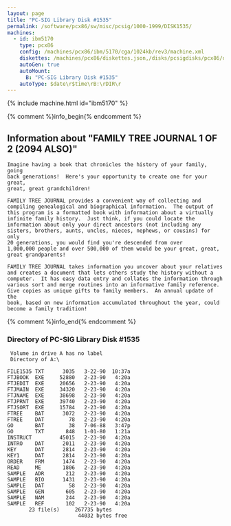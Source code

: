 ```yaml
---
layout: page
title: "PC-SIG Library Disk #1535"
permalink: /software/pcx86/sw/misc/pcsig/1000-1999/DISK1535/
machines:
  - id: ibm5170
    type: pcx86
    config: /machines/pcx86/ibm/5170/cga/1024kb/rev3/machine.xml
    diskettes: /machines/pcx86/diskettes.json,/disks/pcsigdisks/pcx86/diskettes.json
    autoGen: true
    autoMount:
      B: "PC-SIG Library Disk #1535"
    autoType: $date\r$time\rB:\rDIR\r
---
```


{% include machine.html id="ibm5170" %}

{% comment %}info_begin{% endcomment %}

## Information about "FAMILY TREE JOURNAL 1 OF 2 (2094 ALSO)"

    Imagine having a book that chronicles the history of your family, going
    back generations!  Here's your opportunity to create one for your great,
    great, great grandchildren!
    
    FAMILY TREE JOURNAL provides a convenient way of collecting and
    compiling genealogical and biographical information.  The output of
    this program is a formatted book with information about a virtually
    infinite family history.  Just think, if you could locate the
    information about only your direct ancestors (not including any
    sisters, brothers, aunts, uncles, nieces, nephews, or cousins) for only
    20 generations, you would find you're descended from over
    1,000,000 people and over 500,000 of them would be your great, great,
    great grandparents!
    
    FAMILY TREE JOURNAL takes information you uncover about your relatives
    and creates a document that lets others study the history without a
    computer.  It has easy data entry and collates the information through
    various sort and merge routines into an informative family reference.
    Give copies as unique gifts to family members.  An annual update of the
    book, based on new information accumulated throughout the year, could
    become a family tradition!
{% comment %}info_end{% endcomment %}


### Directory of PC-SIG Library Disk #1535

     Volume in drive A has no label
     Directory of A:\

    FILE1535 TXT      3035   3-22-90  10:37a
    FTJBOOK  EXE     52880   2-23-90   4:20a
    FTJEDIT  EXE     20656   2-23-90   4:20a
    FTJMAIN  EXE     34320   2-23-90   4:20a
    FTJNAME  EXE     38698   2-23-90   4:20a
    FTJPRNT  EXE     39740   2-23-90   4:20a
    FTJSORT  EXE     15784   2-23-90   4:20a
    FTREE    BAT      3072   2-23-90   4:20a
    FTREE    DAT        78   2-23-90   4:20a
    GO       BAT        38   7-06-88   3:47p
    GO       TXT       848   1-01-80   1:21a
    INSTRUCT         45015   2-23-90   4:20a
    INTRO    DAT      2011   2-23-90   4:20a
    KEY      DAT      2814   2-23-90   4:20a
    KEY1     DAT      2814   2-23-90   4:20a
    ORDER    FRM      1474   2-23-90   4:20a
    READ     ME       1806   2-23-90   4:20a
    SAMPLE   ADR       212   2-23-90   4:20a
    SAMPLE   BIO      1431   2-23-90   4:20a
    SAMPLE   DAT        58   2-23-90   4:20a
    SAMPLE   GEN       605   2-23-90   4:20a
    SAMPLE   NAM       244   2-23-90   4:20a
    SAMPLE   REF       102   2-23-90   4:20a
           23 file(s)     267735 bytes
                           44032 bytes free
